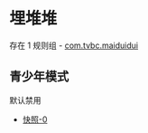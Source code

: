 # 埋堆堆

存在 1 规则组 - [com.tvbc.maiduidui](/src/apps/com.tvbc.maiduidui.ts)

## 青少年模式

默认禁用

- [快照-0](https://i.gkd.li/import/13847804)
